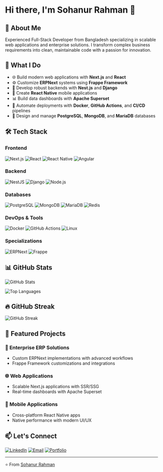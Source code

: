 # Hi there, I'm Sohanur Rahman 👋

## 🚀 About Me
Experienced Full-Stack Developer from Bangladesh specializing in scalable web applications and enterprise solutions. I transform complex business requirements into clean, maintainable code with a passion for innovation.

## 💼 What I Do
- 🌐 Build modern web applications with **Next.js** and **React**
- ⚙️ Customize **ERPNext** systems using **Frappe Framework**
- 🔧 Develop robust backends with **Nest.js** and **Django**
- 📱 Create **React Native** mobile applications
- 📊 Build data dashboards with **Apache Superset**
- 🐳 Automate deployments with **Docker**, **GitHub Actions**, and **CI/CD** pipelines
- 💾 Design and manage **PostgreSQL**, **MongoDB**, and **MariaDB** databases

## 🛠️ Tech Stack

### Frontend
![Next.js](https://img.shields.io/badge/Next.js-000000?style=for-the-badge&logo=nextdotjs&logoColor=white)
![React](https://img.shields.io/badge/React-20232A?style=for-the-badge&logo=react&logoColor=61DAFB)
![React Native](https://img.shields.io/badge/React_Native-20232A?style=for-the-badge&logo=react&logoColor=61DAFB)
![Angular](https://img.shields.io/badge/Angular-DD0031?style=for-the-badge&logo=angular&logoColor=white)

### Backend
![NestJS](https://img.shields.io/badge/NestJS-E0234E?style=for-the-badge&logo=nestjs&logoColor=white)
![Django](https://img.shields.io/badge/Django-092E20?style=for-the-badge&logo=django&logoColor=white)
![Node.js](https://img.shields.io/badge/Node.js-339933?style=for-the-badge&logo=nodedotjs&logoColor=white)

### Databases
![PostgreSQL](https://img.shields.io/badge/PostgreSQL-316192?style=for-the-badge&logo=postgresql&logoColor=white)
![MongoDB](https://img.shields.io/badge/MongoDB-4EA94B?style=for-the-badge&logo=mongodb&logoColor=white)
![MariaDB](https://img.shields.io/badge/MariaDB-003545?style=for-the-badge&logo=mariadb&logoColor=white)
![Redis](https://img.shields.io/badge/Redis-DC382D?style=for-the-badge&logo=redis&logoColor=white)

### DevOps & Tools
![Docker](https://img.shields.io/badge/Docker-2496ED?style=for-the-badge&logo=docker&logoColor=white)
![GitHub Actions](https://img.shields.io/badge/GitHub_Actions-2088FF?style=for-the-badge&logo=github-actions&logoColor=white)
![Linux](https://img.shields.io/badge/Linux-FCC624?style=for-the-badge&logo=linux&logoColor=black)

### Specializations
![ERPNext](https://img.shields.io/badge/ERPNext-0089FF?style=for-the-badge&logo=data:image/svg+xml;base64,PHN2ZyB3aWR0aD0iMjQiIGhlaWdodD0iMjQiIHZpZXdCb3g9IjAgMCAyNCAyNCIgZmlsbD0ibm9uZSIgeG1sbnM9Imh0dHA6Ly93d3cudzMub3JnLzIwMDAvc3ZnIj4KPHBhdGggZD0iTTEyIDJMMjIgN1YxN0wxMiAyMkwyIDE3VjdMMTIgMloiIGZpbGw9IndoaXRlIi8+Cjwvc3ZnPg==&logoColor=white)
![Frappe](https://img.shields.io/badge/Frappe-0089FF?style=for-the-badge&logo=data:image/svg+xml;base64,PHN2ZyB3aWR0aD0iMjQiIGhlaWdodD0iMjQiIHZpZXdCb3g9IjAgMCAyNCAyNCIgZmlsbD0ibm9uZSIgeG1sbnM9Imh0dHA6Ly93d3cudzMub3JnLzIwMDAvc3ZnIj4KPHBhdGggZD0iTTEyIDJMMjIgN1YxN0wxMiAyMkwyIDE3VjdMMTIgMloiIGZpbGw9IndoaXRlIi8+Cjwvc3ZnPg==&logoColor=white)

## 📊 GitHub Stats

![GitHub Stats](https://github-readme-stats.vercel.app/api?username=sohan653&show_icons=true&theme=tokyonight&hide_border=true)

![Top Languages](https://github-readme-stats.vercel.app/api/top-langs/?username=sohan653&layout=compact&theme=tokyonight&hide_border=true)

## 🔥 GitHub Streak

![GitHub Streak](https://github-readme-streak-stats.herokuapp.com/?user=sohan653&theme=tokyonight&hide_border=true)

## 🌟 Featured Projects

### 🏢 Enterprise ERP Solutions
- Custom ERPNext implementations with advanced workflows
- Frappe Framework customizations and integrations

### 🌐 Web Applications
- Scalable Next.js applications with SSR/SSG
- Real-time dashboards with Apache Superset

### 📱 Mobile Applications
- Cross-platform React Native apps
- Native performance with modern UI/UX

## 📫 Let's Connect

[![LinkedIn](https://img.shields.io/badge/LinkedIn-0077B5?style=for-the-badge&logo=linkedin&logoColor=white)](https://linkedin.com/in/sohanur653)
[![Email](https://img.shields.io/badge/Email-D14836?style=for-the-badge&logo=gmail&logoColor=white)](mailto:sohanurl653@gmail.com)
[![Portfolio](https://img.shields.io/badge/Portfolio-FF5722?style=for-the-badge&logo=google-chrome&logoColor=white)](https://your-portfolio.com)

---

⭐️ From [Sohanur Rahman](https://github.com/sohan653)
